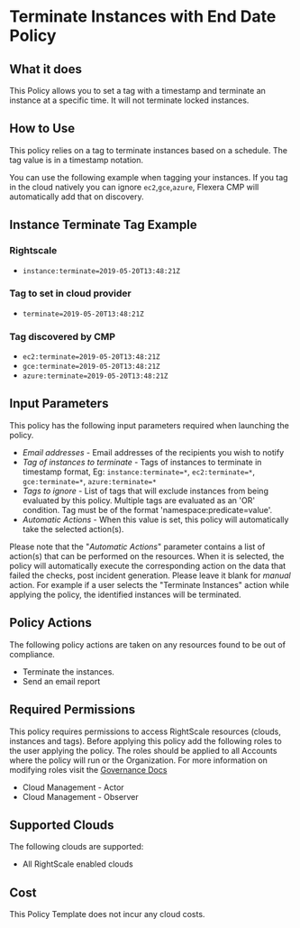 # Terminate Instances with End Date Policy

## What it does

This Policy allows you to set a tag with a timestamp and terminate an instance at a specific time. It will not terminate locked instances. 

## How to Use

This policy relies on a tag to terminate instances based on a schedule.  The tag value is in a timestamp notation.

You can use the following example when tagging your instances. If you tag in the cloud natively you can ignore `ec2`,`gce`,`azure`, Flexera CMP will automatically add that on discovery.

## Instance Terminate Tag Example

### Rightscale

- `instance:terminate=2019-05-20T13:48:21Z`

### Tag to set in cloud provider

- `terminate=2019-05-20T13:48:21Z`

### Tag discovered by CMP

- `ec2:terminate=2019-05-20T13:48:21Z`
- `gce:terminate=2019-05-20T13:48:21Z`
- `azure:terminate=2019-05-20T13:48:21Z`

## Input Parameters

This policy has the following input parameters required when launching the policy.

- *Email addresses* - Email addresses of the recipients you wish to notify
- *Tag of instances to terminate* - Tags of instances to terminate in timestamp format, Eg: `instance:terminate=*`, `ec2:terminate=*`, `gce:terminate=*`, `azure:terminate=*`
- *Tags to ignore* - List of tags that will exclude instances from being evaluated by this policy. Multiple tags are evaluated as an 'OR' condition. Tag must be of the format 'namespace:predicate=value'.
- *Automatic Actions* - When this value is set, this policy will automatically take the selected action(s).

Please note that the "*Automatic Actions*" parameter contains a list of action(s) that can be performed on the resources. When it is selected, the policy will automatically execute the corresponding action on the data that failed the checks, post incident generation. Please leave it blank for *manual* action.
For example if a user selects the "Terminate Instances" action while applying the policy, the identified instances will be terminated.

## Policy Actions

The following policy actions are taken on any resources found to be out of compliance.

- Terminate the instances. 
- Send an email report

## Required Permissions

This policy requires permissions to access RightScale resources (clouds, instances and tags).  Before applying this policy add the following roles to the user applying the policy.  The roles should be applied to all Accounts where the policy will run or the Organization. For more information on modifying roles visit the [Governance Docs](https://docs.rightscale.com/cm/ref/user_roles.html)

- Cloud Management - Actor
- Cloud Management - Observer

## Supported Clouds

The following clouds are supported:

- All RightScale enabled clouds

## Cost

This Policy Template does not incur any cloud costs.
